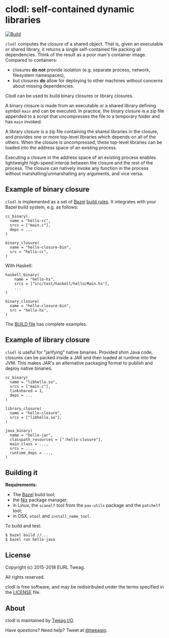 # clodl: self-contained dynamic libraries

[![Build](https://github.com/tweag/clodl/actions/workflows/build.yml/badge.svg?branch=master)](https://github.com/tweag/clodl/actions/workflows/build.yml)

`clodl` computes the *closure* of a shared object. That is, given
an executable or shared library, it returns a single self-contained
file packing all dependencies. Think of the result as a poor man's
container image. Compared to containers:

* closures **do not** provide isolation (e.g. separate process,
  network, filesystem namespaces),
* but closures **do** allow for deploying to other machines without
  concerns about missing dependencies.

Clodl can be used to build binary closures or library closures.

A binary closure is made from an executable or a shared library
defining symbol `main` and can be executed. In practice, the binary
closure is a zip file appended to a script that uncompresses the file
to a temporary folder and has `main` invoked.

A library closure is a zip file containing the shared libraries in
the closure, and provides one or more top-level libraries which depends on all of
the others. When the closure is uncompressed, these top-level libraries
can be loaded into the address space of an existing process.

Executing a closure in the address space of an existing process
enables lightweight high-speed interop between the closure and the
rest of the process. The closure can natively invoke any function in
the process without marshalling/unmarshalling any arguments, and vice
versa.

## Example of binary closure

`clodl` is implemented as a set
of [Bazel][bazel] [build rules][bazel-rules]. It integrates with your
Bazel build system, e.g. as follows:

```
cc_binary(
  name = "hello-cc",
  srcs = ["main.c"],
  deps = ...
)

binary_closure(
  name = "hello-closure-bin",
  src = "hello-cc",
)
```

With Haskell:

```
haskell_binary(
    name = "hello-hs",
    srcs = ["src/test/haskell/hello/Main.hs"],
	...
)

binary_closure(
  name = "hello-closure-bin",
  src = "hello-hs",
)
```

The [BUILD file](BUILD) has complete examples.

[bazel]: https://bazel.build
[bazel-rules]: https://docs.bazel.build/versions/master/skylark/rules.html

## Example of library closure

`clodl` is useful for "jarifying" native binaries. Provided shim Java
code, closures can be packed inside a JAR and then loaded at runtime
into the JVM. This makes JAR's an alternative packaging format to
publish and deploy native binaries.

```
cc_binary(
  name = "libhello.so",
  srcs = ["main.c"],
  linkshared = 1,
  deps = ...
)

library_closure(
  name = "hello-closure",
  srcs = ["libhello.so"],
)

java_binary(
  name = "hello-jar",
  classpath_resources = [":hello-closure"],
  main_class = ...,
  srcs = ...,
  runtime_deps = ...,
)
```

## Building it

**Requirements:**
* The [Bazel][bazel] build tool;
* the [Nix][nix] package manager;
* in Linux, the `scanelf` tool from the `pax-utils` package and the `patchelf` tool;
* in OSX, `otool` and `install_name_tool`.

To build and test:

```
$ bazel build //...
$ bazel run hello-java
```

[nix]: https://nixos.org/nix

## License

Copyright (c) 2015-2018 EURL Tweag.

All rights reserved.

clodl is free software, and may be redistributed under the terms
specified in the [LICENSE](LICENSE) file.

## About

clodl is maintained by [Tweag I/O](http://tweag.io/).

Have questions? Need help? Tweet at
[@tweagio](http://twitter.com/tweagio).
